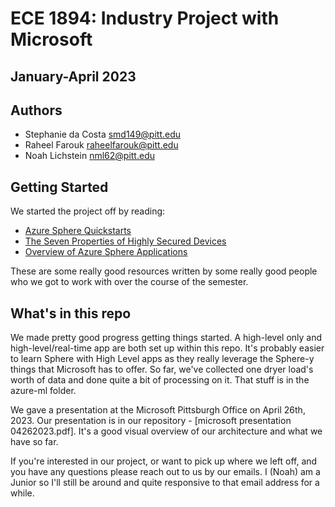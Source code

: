 # ECE 1894: Industry Project with Microsoft
## January-April 2023

## Authors
* Stephanie da Costa [smd149@pitt.edu](mailto:smd149@pitt.edu)
* Raheel Farouk [raheelfarouk@pitt.edu](mailto:raheelfarouk@pitt.edu)
* Noah Lichstein [nml62@pitt.edu](mailto:nml62@pitt.edu)

## Getting Started
We started the project off by reading:
* [Azure Sphere Quickstarts](https://learn.microsoft.com/en-us/azure-sphere/install/overview)
* [The Seven Properties of Highly Secured Devices](https://www.microsoft.com/en-us/research/wp-content/uploads/2017/03/SevenPropertiesofHighlySecureDevices.pdf)
* [Overview of Azure Sphere Applications](https://learn.microsoft.com/en-us/azure-sphere/app-development/applications-overview)

These are some really good resources written by some really good people who we got to work with over the course of the semester.


## What's in this repo
We made pretty good progress getting things started. A high-level only and high-level/real-time app are both set up within this repo. It's probably easier to learn Sphere with High Level apps as they really leverage the Sphere-y things that Microsoft has to offer. So far, we've collected one dryer load's worth of data and done quite a bit of processing on it. That stuff is in the azure-ml folder. 

We gave a presentation at the Microsoft Pittsburgh Office on April 26th, 2023. Our presentation is in our repository - [microsoft presentation 04262023.pdf]. It's a good visual overview of our architecture and what we have so far.

If you're interested in our project, or want to pick up where we left off, and you have any questions please reach out to us by our emails. I (Noah) am a Junior so I'll still be around and quite responsive to that email address for a while.
